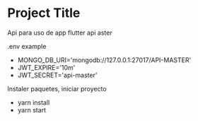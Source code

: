 
# Project Title

Api para uso de app flutter api aster


.env example

* MONGO_DB_URI='mongodb://127.0.0.1:27017/API-MASTER'
* JWT_EXPIRE='10m'
* JWT_SECRET='api-master'

Instaler paquetes, iniciar proyecto

* yarn install
* yarn start 
